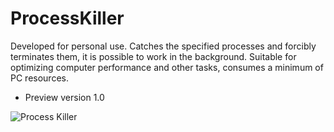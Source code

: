 # ProcessKiller
Developed for personal use. Catches the specified processes and forcibly terminates them, it is possible to work in the background.
Suitable for optimizing computer performance and other tasks, consumes a minimum of PC resources.     
                                
  - Preview version 1.0 
                       
    
![Process Killer](https://user-images.githubusercontent.com/96521396/165078187-94b3b7a3-66b5-46f7-b283-dba5debef78c.png)
